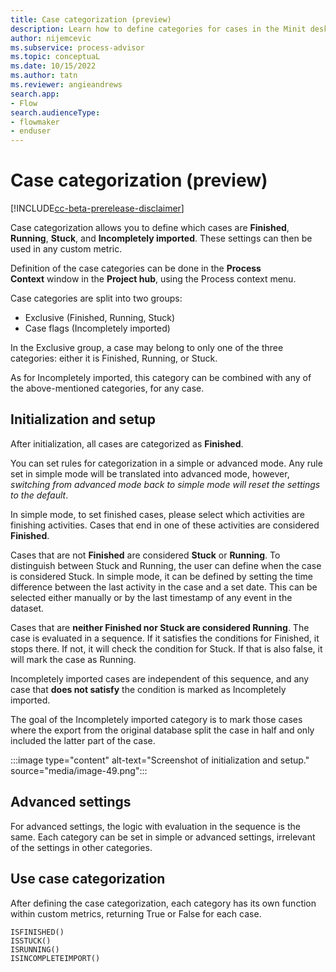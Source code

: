 ```yaml
---
title: Case categorization (preview)
description: Learn how to define categories for cases in the Minit desktop application in process advisor.
author: nijemcevic
ms.subservice: process-advisor
ms.topic: conceptuaL
ms.date: 10/15/2022
ms.author: tatn
ms.reviewer: angieandrews
search.app:
- Flow
search.audienceType:
- flowmaker
- enduser
---
```


# Case categorization (preview)

[!INCLUDE[cc-beta-prerelease-disclaimer](../includes/cc-beta-prerelease-disclaimer.md)]

Case categorization allows you to define which cases are **Finished**, **Running**, **Stuck**, and **Incompletely imported**. These settings can then be used in any custom metric.

Definition of the case categories can be done in the **Process Context** window in the **Project hub**, using the Process context menu.

Case categories are split into two groups:
- Exclusive (Finished, Running, Stuck)
- Case flags (Incompletely imported)

In the Exclusive group, a case may belong to only one of the three categories: either it is Finished, Running, or Stuck.

As for Incompletely imported, this category can be combined with any of the above-mentioned categories, for any case.

## Initialization and setup

After initialization, all cases are categorized as **Finished**.

You can set rules for categorization in a simple or advanced mode. Any rule set in simple mode will be translated into advanced mode, however, *switching from advanced mode back to simple mode will reset the settings to the default*.

In simple mode, to set finished cases, please select which activities are finishing activities. Cases that end in one of these activities are considered **Finished**.

Cases that are not **Finished** are considered **Stuck** or **Running**. To distinguish between Stuck and Running, the user can define when the case is considered Stuck. In simple mode, it can be defined by setting the time difference between the last activity in the case and a set date. This can be selected either manually or by the last timestamp of any event in the dataset.

Cases that are **neither Finished nor Stuck are considered Running**.
The case is evaluated in a sequence. If it satisfies the conditions for Finished, it stops there. If not, it will check the condition for Stuck. If that is also false, it will mark the case as Running.

Incompletely imported cases are independent of this sequence, and any case that **does not satisfy** the condition is marked as Incompletely imported.

The goal of the Incompletely imported category is to mark those cases where the export from the original database split the case in half and only included the latter part of the case.

:::image type="content" alt-text="Screenshot of initialization and setup." source="media/image-49.png":::

## Advanced settings

For advanced settings, the logic with evaluation in the sequence is the same. Each category can be set in simple or advanced settings, irrelevant of the settings in other categories.

## Use case categorization

After defining the case categorization, each category has its own function within custom metrics, returning True or False for each case.


```
ISFINISHED()
ISSTUCK()
ISRUNNING()
ISINCOMPLETEIMPORT()
```
